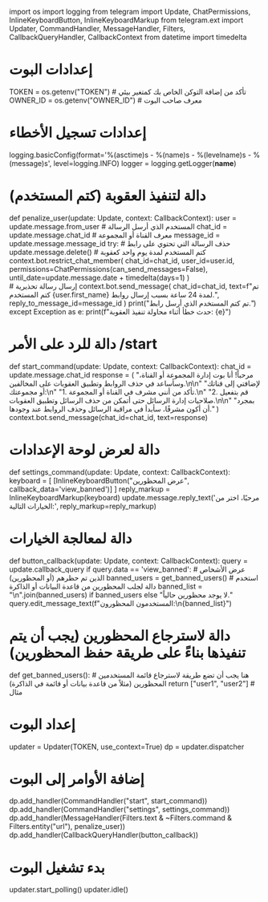 import os
import logging
from telegram import Update, ChatPermissions, InlineKeyboardButton, InlineKeyboardMarkup
from telegram.ext import Updater, CommandHandler, MessageHandler, Filters, CallbackQueryHandler, CallbackContext
from datetime import timedelta

# إعدادات البوت
TOKEN = os.getenv("TOKEN")  # تأكد من إضافة التوكن الخاص بك كمتغير بيئي
OWNER_ID = os.getenv("OWNER_ID")  # معرف صاحب البوت

# إعدادات تسجيل الأخطاء
logging.basicConfig(format='%(asctime)s - %(name)s - %(levelname)s - %(message)s',
                    level=logging.INFO)
logger = logging.getLogger(__name__)

# دالة لتنفيذ العقوبة (كتم المستخدم)
def penalize_user(update: Update, context: CallbackContext):
    user = update.message.from_user  # المستخدم الذي أرسل الرسالة
    chat_id = update.message.chat_id  # معرف القناة أو المجموعة
    message_id = update.message.message_id
    try:
        # حذف الرسالة التي تحتوي على رابط
        update.message.delete()
        # كتم المستخدم لمدة يوم واحد كعقوبة
        context.bot.restrict_chat_member(
            chat_id=chat_id,
            user_id=user.id,        permissions=ChatPermissions(can_send_messages=False),
            until_date=update.message.date + timedelta(days=1)
        )     
        # إرسال رسالة تحذيرية
        context.bot.send_message(
            chat_id=chat_id,
            text=f"تم كتم المستخدم {user.first_name} لمدة 24 ساعة بسبب إرسال روابط.",
            reply_to_message_id=message_id
        )
        print("تم كتم المستخدم الذي أرسل رابط.")
    except Exception as e:
        print(f"حدث خطأ أثناء محاولة تنفيذ العقوبة: {e}")
# دالة للرد على الأمر /start
def start_command(update: Update, context: CallbackContext):
    chat_id = update.message.chat_id
    response = (
        "مرحباً! أنا بوت إدارة المجموعة أو القناة، وسأساعد في حذف الروابط وتطبيق العقوبات على المخالفين.\n\n"
        "لإضافتي إلى قناتك أو مجموعتك:\n"
        "1. تأكد من أنني مشرف في القناة أو المجموعة.\n"
        "2. قم بتفعيل صلاحيات إدارة الرسائل حتى أتمكن من حذف الرسائل وتطبيق العقوبات.\n\n"
        "بمجرد أن أكون مشرفًا، سأبدأ في مراقبة الرسائل وحذف الروابط عند وجودها."
    )    context.bot.send_message(chat_id=chat_id, text=response)
# دالة لعرض لوحة الإعدادات
def settings_command(update: Update, context: CallbackContext):
    keyboard = [
        [InlineKeyboardButton("عرض المحظورين", callback_data='view_banned')]
    ]
    reply_markup = InlineKeyboardMarkup(keyboard)
    update.message.reply_text('مرحبًا، اختر من الخيارات التالية:', reply_markup=reply_markup)
# دالة لمعالجة الخيارات
def button_callback(update: Update, context: CallbackContext):
    query = update.callback_query
    if query.data == 'view_banned':
        # عرض الأشخاص الذين تم حظرهم (أو المحظورين) 
        banned_users = get_banned_users()  # استخدم دالة لجلب المحظورين من قاعدة البيانات أو الذاكرة
        banned_list = "\n".join(banned_users) if banned_users else "لا يوجد محظورين حالياً."
        query.edit_message_text(f"المستخدمون المحظورون:\n{banned_list}")
# دالة لاسترجاع المحظورين (يجب أن يتم تنفيذها بناءً على طريقة حفظ المحظورين)
def get_banned_users():
    # هنا يجب أن تضع طريقة لاسترجاع قائمة المستخدمين المحظورين (مثلاً من قاعدة بيانات أو قائمة في الذاكرة)
    return ["user1", "user2"]  # مثال
# إعداد البوت
updater = Updater(TOKEN, use_context=True)
dp = updater.dispatcher
# إضافة الأوامر إلى البوت
dp.add_handler(CommandHandler("start", start_command))
dp.add_handler(CommandHandler("settings", settings_command))
dp.add_handler(MessageHandler(Filters.text & ~Filters.command & Filters.entity("url"), penalize_user))
dp.add_handler(CallbackQueryHandler(button_callback))
# بدء تشغيل البوت
updater.start_polling()
updater.idle()
